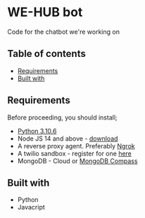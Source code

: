 # WE-HUB bot

Code for the chatbot we're working on

## Table of contents

- [Requirements](#requirements)
- [Built with](#built-with)

## Requirements

Before proceeding, you should install;

- [Python 3.10.6](https://www.python.org/downloads/release/python-3106/)
- Node JS 14 and above - [download](https://nodejs.org/en/download/)
- A reverse proxy agent. Preferably [Ngrok](https://ngrok.com/)
- A twilio sandbox - register for one [here](https://www.twilio.com/docs/whatsapp/sandbox)
- MongoDB - Cloud or [MongoDB Compass](https://www.mongodb.com/try/download/compass)

## Built with

- Python
- Javacript